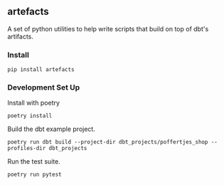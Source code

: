 ## artefacts

A set of python utilities to help write scripts that build on top of dbt's artifacts.

### Install

```
pip install artefacts
```

### Development Set Up

Install with poetry

```
poetry install
```

Build the dbt example project.

```
poetry run dbt build --project-dir dbt_projects/poffertjes_shop --profiles-dir dbt_projects
```

Run the test suite.

```
poetry run pytest
```